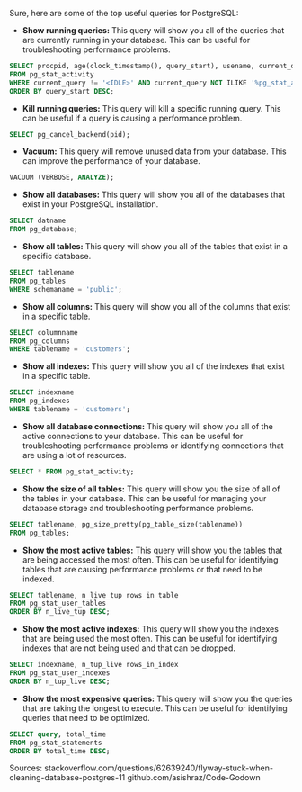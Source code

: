 Sure, here are some of the top useful queries for PostgreSQL:

* **Show running queries:** This query will show you all of the queries that are currently running in your database. This can be useful for troubleshooting performance problems.
```sql
SELECT procpid, age(clock_timestamp(), query_start), usename, current_query
FROM pg_stat_activity
WHERE current_query != '<IDLE>' AND current_query NOT ILIKE '%pg_stat_activity%'
ORDER BY query_start DESC;
```

* **Kill running queries:** This query will kill a specific running query. This can be useful if a query is causing a performance problem.
```sql
SELECT pg_cancel_backend(pid);
```

* **Vacuum:** This query will remove unused data from your database. This can improve the performance of your database.
```sql
VACUUM (VERBOSE, ANALYZE);
```

* **Show all databases:** This query will show you all of the databases that exist in your PostgreSQL installation.
```sql
SELECT datname
FROM pg_database;
```

* **Show all tables:** This query will show you all of the tables that exist in a specific database.
```sql
SELECT tablename
FROM pg_tables
WHERE schemaname = 'public';
```

* **Show all columns:** This query will show you all of the columns that exist in a specific table.
```sql
SELECT columnname
FROM pg_columns
WHERE tablename = 'customers';
```

* **Show all indexes:** This query will show you all of the indexes that exist in a specific table.
```sql
SELECT indexname
FROM pg_indexes
WHERE tablename = 'customers';
```

* **Show all database connections:** This query will show you all of the active connections to your database. This can be useful for troubleshooting performance problems or identifying connections that are using a lot of resources.

```sql
SELECT * FROM pg_stat_activity;
```

* **Show the size of all tables:** This query will show you the size of all of the tables in your database. This can be useful for managing your database storage and troubleshooting performance problems.

```sql
SELECT tablename, pg_size_pretty(pg_table_size(tablename))
FROM pg_tables;
```

* **Show the most active tables:** This query will show you the tables that are being accessed the most often. This can be useful for identifying tables that are causing performance problems or that need to be indexed.

```sql
SELECT tablename, n_live_tup rows_in_table
FROM pg_stat_user_tables
ORDER BY n_live_tup DESC;
```

* **Show the most active indexes:** This query will show you the indexes that are being used the most often. This can be useful for identifying indexes that are not being used and that can be dropped.

```sql
SELECT indexname, n_tup_live rows_in_index
FROM pg_stat_user_indexes
ORDER BY n_tup_live DESC;
```

* **Show the most expensive queries:** This query will show you the queries that are taking the longest to execute. This can be useful for identifying queries that need to be optimized.

```sql
SELECT query, total_time
FROM pg_stat_statements
ORDER BY total_time DESC;
```



Sources:
stackoverflow.com/questions/62639240/flyway-stuck-when-cleaning-database-postgres-11
github.com/asishraz/Code-Godown